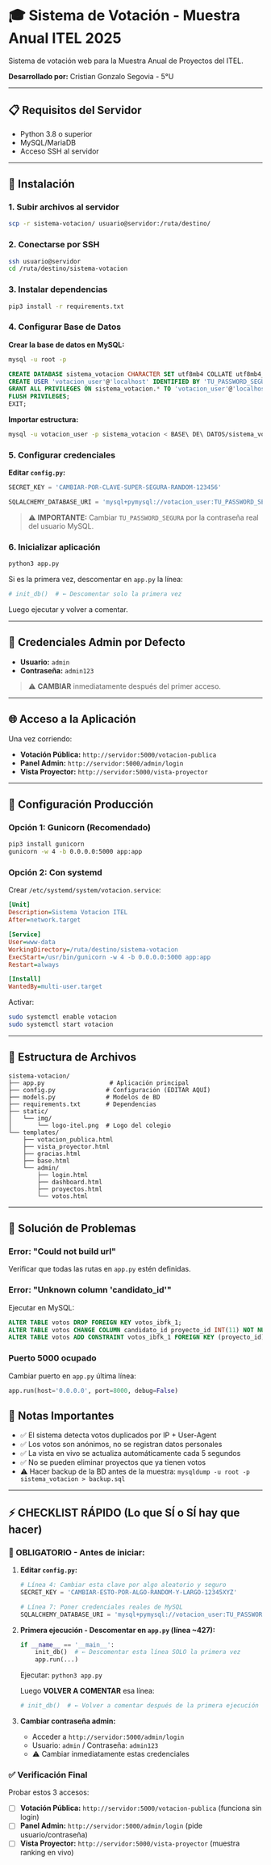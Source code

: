 # 🎓 Sistema de Votación - Muestra Anual ITEL 2025

Sistema de votación web para la Muestra Anual de Proyectos del ITEL.

**Desarrollado por:** Cristian Gonzalo Segovia - 5°U

---

## 📋 Requisitos del Servidor

- Python 3.8 o superior
- MySQL/MariaDB
- Acceso SSH al servidor

---

## 🚀 Instalación

### 1. Subir archivos al servidor
```bash
scp -r sistema-votacion/ usuario@servidor:/ruta/destino/
```

### 2. Conectarse por SSH
```bash
ssh usuario@servidor
cd /ruta/destino/sistema-votacion
```

### 3. Instalar dependencias
```bash
pip3 install -r requirements.txt
```

### 4. Configurar Base de Datos

**Crear la base de datos en MySQL:**
```bash
mysql -u root -p
```

```sql
CREATE DATABASE sistema_votacion CHARACTER SET utf8mb4 COLLATE utf8mb4_general_ci;
CREATE USER 'votacion_user'@'localhost' IDENTIFIED BY 'TU_PASSWORD_SEGURA';
GRANT ALL PRIVILEGES ON sistema_votacion.* TO 'votacion_user'@'localhost';
FLUSH PRIVILEGES;
EXIT;
```

**Importar estructura:**
```bash
mysql -u votacion_user -p sistema_votacion < BASE\ DE\ DATOS/sistema_votacion.sql
```

### 5. Configurar credenciales

**Editar `config.py`:**
```python
SECRET_KEY = 'CAMBIAR-POR-CLAVE-SUPER-SEGURA-RANDOM-123456'

SQLALCHEMY_DATABASE_URI = 'mysql+pymysql://votacion_user:TU_PASSWORD_SEGURA@localhost:3306/sistema_votacion'
```

> ⚠️ **IMPORTANTE:** Cambiar `TU_PASSWORD_SEGURA` por la contraseña real del usuario MySQL.

### 6. Inicializar aplicación

```bash
python3 app.py
```

Si es la primera vez, descomentar en `app.py` la línea:
```python
# init_db()  # ← Descomentar solo la primera vez
```

Luego ejecutar y volver a comentar.

---

## 🔐 Credenciales Admin por Defecto

- **Usuario:** `admin`
- **Contraseña:** `admin123`

> ⚠️ **CAMBIAR** inmediatamente después del primer acceso.

---

## 🌐 Acceso a la Aplicación

Una vez corriendo:

- **Votación Pública:** `http://servidor:5000/votacion-publica`
- **Panel Admin:** `http://servidor:5000/admin/login`
- **Vista Proyector:** `http://servidor:5000/vista-proyector`

---

## 🔧 Configuración Producción

### Opción 1: Gunicorn (Recomendado)

```bash
pip3 install gunicorn
gunicorn -w 4 -b 0.0.0.0:5000 app:app
```

### Opción 2: Con systemd

Crear `/etc/systemd/system/votacion.service`:

```ini
[Unit]
Description=Sistema Votacion ITEL
After=network.target

[Service]
User=www-data
WorkingDirectory=/ruta/destino/sistema-votacion
ExecStart=/usr/bin/gunicorn -w 4 -b 0.0.0.0:5000 app:app
Restart=always

[Install]
WantedBy=multi-user.target
```

Activar:
```bash
sudo systemctl enable votacion
sudo systemctl start votacion
```

---

## 📁 Estructura de Archivos

```
sistema-votacion/
├── app.py                  # Aplicación principal
├── config.py              # Configuración (EDITAR AQUÍ)
├── models.py              # Modelos de BD
├── requirements.txt       # Dependencias
├── static/
│   └── img/
│       └── logo-itel.png  # Logo del colegio
└── templates/
    ├── votacion_publica.html
    ├── vista_proyector.html
    ├── gracias.html
    ├── base.html
    └── admin/
        ├── login.html
        ├── dashboard.html
        ├── proyectos.html
        └── votos.html
```

---

## 🐛 Solución de Problemas

### Error: "Could not build url"
Verificar que todas las rutas en `app.py` estén definidas.

### Error: "Unknown column 'candidato_id'"
Ejecutar en MySQL:
```sql
ALTER TABLE votos DROP FOREIGN KEY votos_ibfk_1;
ALTER TABLE votos CHANGE COLUMN candidato_id proyecto_id INT(11) NOT NULL;
ALTER TABLE votos ADD CONSTRAINT votos_ibfk_1 FOREIGN KEY (proyecto_id) REFERENCES proyectos (id);
```

### Puerto 5000 ocupado
Cambiar puerto en `app.py` última línea:
```python
app.run(host='0.0.0.0', port=8000, debug=False)
```


## 📝 Notas Importantes

- ✅ El sistema detecta votos duplicados por IP + User-Agent
- ✅ Los votos son anónimos, no se registran datos personales
- ✅ La vista en vivo se actualiza automáticamente cada 5 segundos
- ✅ No se pueden eliminar proyectos que ya tienen votos
- ⚠️ Hacer backup de la BD antes de la muestra: `mysqldump -u root -p sistema_votacion > backup.sql`

---

## ⚡ CHECKLIST RÁPIDO (Lo que SÍ o SÍ hay que hacer)

### 🔴 OBLIGATORIO - Antes de iniciar:

1. **Editar `config.py`:**
   ```python
   # Línea 4: Cambiar esta clave por algo aleatorio y seguro
   SECRET_KEY = 'CAMBIAR-ESTO-POR-ALGO-RANDOM-Y-LARGO-12345XYZ'
   
   # Línea 7: Poner credenciales reales de MySQL
   SQLALCHEMY_DATABASE_URI = 'mysql+pymysql://votacion_user:TU_PASSWORD_REAL@localhost:3306/sistema_votacion'
   ```

2. **Primera ejecución - Descomentar en `app.py` (línea ~427):**
   ```python
   if __name__ == '__main__':
       init_db()  # ← Descomentar esta línea SOLO la primera vez
       app.run(...)
   ```
   
   Ejecutar: `python3 app.py`
   
   Luego **VOLVER A COMENTAR** esa línea:
   ```python
   # init_db()  # ← Volver a comentar después de la primera ejecución
   ```

3. **Cambiar contraseña admin:**
   - Acceder a `http://servidor:5000/admin/login`
   - Usuario: `admin` / Contraseña: `admin123`
   - ⚠️ Cambiar inmediatamente estas credenciales

### ✅ Verificación Final

Probar estos 3 accesos:
- [ ] **Votación Pública:** `http://servidor:5000/votacion-publica` (funciona sin login)
- [ ] **Panel Admin:** `http://servidor:5000/admin/login` (pide usuario/contraseña)
- [ ] **Vista Proyector:** `http://servidor:5000/vista-proyector` (muestra ranking en vivo)
